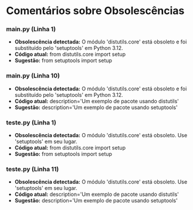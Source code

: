 # Comentários sobre Obsolescências

### main.py (Linha 1)
- **Obsolescência detectada:** O módulo 'distutils.core' está obsoleto e foi substituído pelo 'setuptools' em Python 3.12.
- **Código atual:** from distutils.core import setup
- **Sugestão:** from setuptools import setup


### main.py (Linha 10)
- **Obsolescência detectada:** O módulo 'distutils.core' está obsoleto e foi substituído pelo 'setuptools' em Python 3.12.
- **Código atual:** description='Um exemplo de pacote usando distutils'
- **Sugestão:** description='Um exemplo de pacote usando setuptools'


### teste.py (Linha 1)
- **Obsolescência detectada:** O módulo 'distutils.core' está obsoleto. Use 'setuptools' em seu lugar.
- **Código atual:** from distutils.core import setup
- **Sugestão:** from setuptools import setup


### teste.py (Linha 11)
- **Obsolescência detectada:** O módulo 'distutils.core' está obsoleto. Use 'setuptools' em seu lugar.
- **Código atual:** description='Um exemplo de pacote usando distutils'
- **Sugestão:** description='Um exemplo de pacote usando setuptools'

